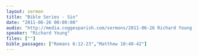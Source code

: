 ```yaml
---
layout: sermon
title: "Bible Series - Sin"
date: "2011-06-26 00:00:00"
audio: "http://media.coggesparish.com/sermons/2011-06-26 Richard Young.mp3"
speaker: "Richard Young"
files: [""]
bible_passages: ["Romans 6:12-23","Matthew 10:40-42"]
---
```


